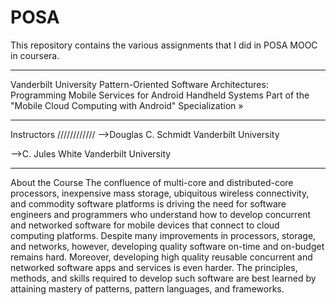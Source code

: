 POSA
====

This repository contains the various assignments that I did in POSA MOOC in coursera.

_____________________________________________________________________________________________________
Vanderbilt University
Pattern-Oriented Software Architectures: Programming Mobile Services for Android Handheld Systems
Part of the "Mobile Cloud Computing with Android" Specialization »
________________________________________________________________________________________________________

Instructors
////////////
-->Douglas C. Schmidt
Vanderbilt University

-->C. Jules White
Vanderbilt University

_______________________________________________________________________________________________________________

About the Course
The confluence of multi-core and distributed-core processors, inexpensive mass storage, ubiquitous wireless connectivity, and commodity software platforms is driving the need for software engineers and programmers who understand how to develop concurrent and networked software for mobile devices that connect to cloud computing platforms. Despite many improvements in processors, storage, and networks, however, developing quality software on-time and on-budget remains hard. Moreover, developing high quality reusable concurrent and networked software apps and services is even harder.  The principles, methods, and skills required to develop such software are best learned by attaining mastery of patterns, pattern languages, and frameworks.
